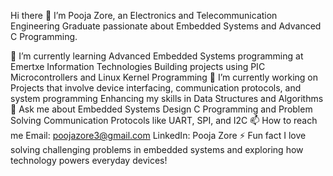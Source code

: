Hi there 👋
I’m Pooja Zore, an Electronics and Telecommunication Engineering Graduate passionate about Embedded Systems and Advanced C Programming.

🌱 I’m currently learning
Advanced Embedded Systems programming at Emertxe Information Technologies
Building projects using PIC Microcontrollers and Linux Kernel Programming
🔭 I’m currently working on
Projects that involve device interfacing, communication protocols, and system programming
Enhancing my skills in Data Structures and Algorithms
💬 Ask me about
Embedded Systems Design
C Programming and Problem Solving
Communication Protocols like UART, SPI, and I2C
📫 How to reach me
Email: poojazore3@gmail.com
LinkedIn: Pooja Zore
⚡ Fun fact
I love solving challenging problems in embedded systems and exploring how technology powers everyday devices!

